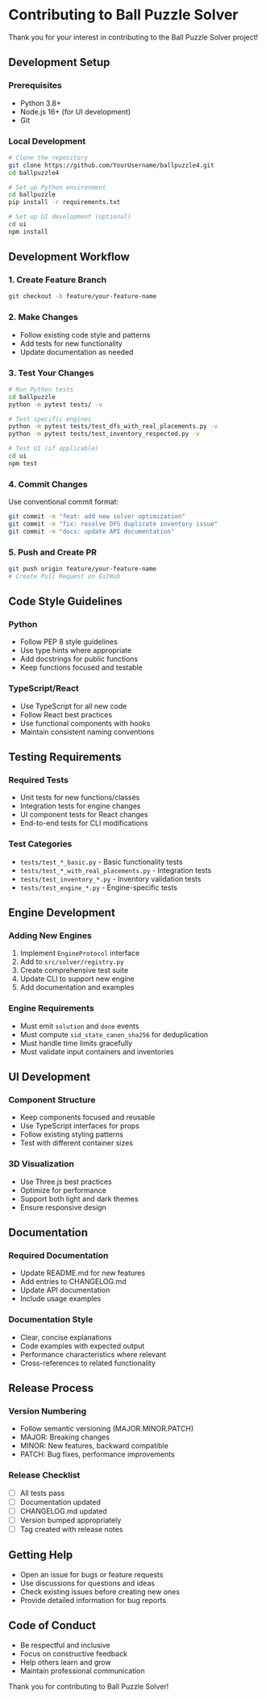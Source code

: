# Contributing to Ball Puzzle Solver

Thank you for your interest in contributing to the Ball Puzzle Solver project!

## Development Setup

### Prerequisites
- Python 3.8+
- Node.js 16+ (for UI development)
- Git

### Local Development
```bash
# Clone the repository
git clone https://github.com/YourUsername/ballpuzzle4.git
cd ballpuzzle4

# Set up Python environment
cd ballpuzzle
pip install -r requirements.txt

# Set up UI development (optional)
cd ui
npm install
```

## Development Workflow

### 1. Create Feature Branch
```bash
git checkout -b feature/your-feature-name
```

### 2. Make Changes
- Follow existing code style and patterns
- Add tests for new functionality
- Update documentation as needed

### 3. Test Your Changes
```bash
# Run Python tests
cd ballpuzzle
python -m pytest tests/ -v

# Test specific engines
python -m pytest tests/test_dfs_with_real_placements.py -v
python -m pytest tests/test_inventory_respected.py -v

# Test UI (if applicable)
cd ui
npm test
```

### 4. Commit Changes
Use conventional commit format:
```bash
git commit -m "feat: add new solver optimization"
git commit -m "fix: resolve DFS duplicate inventory issue"
git commit -m "docs: update API documentation"
```

### 5. Push and Create PR
```bash
git push origin feature/your-feature-name
# Create Pull Request on GitHub
```

## Code Style Guidelines

### Python
- Follow PEP 8 style guidelines
- Use type hints where appropriate
- Add docstrings for public functions
- Keep functions focused and testable

### TypeScript/React
- Use TypeScript for all new code
- Follow React best practices
- Use functional components with hooks
- Maintain consistent naming conventions

## Testing Requirements

### Required Tests
- Unit tests for new functions/classes
- Integration tests for engine changes
- UI component tests for React changes
- End-to-end tests for CLI modifications

### Test Categories
- `tests/test_*_basic.py` - Basic functionality tests
- `tests/test_*_with_real_placements.py` - Integration tests
- `tests/test_inventory_*.py` - Inventory validation tests
- `tests/test_engine_*.py` - Engine-specific tests

## Engine Development

### Adding New Engines
1. Implement `EngineProtocol` interface
2. Add to `src/solver/registry.py`
3. Create comprehensive test suite
4. Update CLI to support new engine
5. Add documentation and examples

### Engine Requirements
- Must emit `solution` and `done` events
- Must compute `sid_state_canon_sha256` for deduplication
- Must handle time limits gracefully
- Must validate input containers and inventories

## UI Development

### Component Structure
- Keep components focused and reusable
- Use TypeScript interfaces for props
- Follow existing styling patterns
- Test with different container sizes

### 3D Visualization
- Use Three.js best practices
- Optimize for performance
- Support both light and dark themes
- Ensure responsive design

## Documentation

### Required Documentation
- Update README.md for new features
- Add entries to CHANGELOG.md
- Update API documentation
- Include usage examples

### Documentation Style
- Clear, concise explanations
- Code examples with expected output
- Performance characteristics where relevant
- Cross-references to related functionality

## Release Process

### Version Numbering
- Follow semantic versioning (MAJOR.MINOR.PATCH)
- MAJOR: Breaking changes
- MINOR: New features, backward compatible
- PATCH: Bug fixes, performance improvements

### Release Checklist
- [ ] All tests pass
- [ ] Documentation updated
- [ ] CHANGELOG.md updated
- [ ] Version bumped appropriately
- [ ] Tag created with release notes

## Getting Help

- Open an issue for bugs or feature requests
- Use discussions for questions and ideas
- Check existing issues before creating new ones
- Provide detailed information for bug reports

## Code of Conduct

- Be respectful and inclusive
- Focus on constructive feedback
- Help others learn and grow
- Maintain professional communication

Thank you for contributing to Ball Puzzle Solver!
